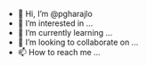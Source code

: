 - 👋 Hi, I’m @pgharajlo
- 👀 I’m interested in ...
- 🌱 I’m currently learning ...
- 💞️ I’m looking to collaborate on ...
- 📫 How to reach me ...

<!---
pgharajlo/pgharajlo is a ✨ special ✨ repository because its `README.md` (this file) appears on your GitHub profile.
You can click the Preview link to take a look at your changes.
--->
